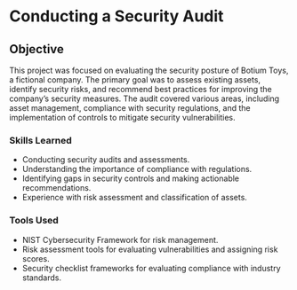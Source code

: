 # Conducting a Security Audit

## Objective

This project was focused on evaluating the security posture of Botium Toys, a fictional company. The primary goal was to assess existing assets, identify security risks, and recommend best practices for improving the company’s security measures. The audit covered various areas, including asset management, compliance with security regulations, and the implementation of controls to mitigate security vulnerabilities.

### Skills Learned

- Conducting security audits and assessments.
- Understanding the importance of compliance with regulations.
- Identifying gaps in security controls and making actionable recommendations.
- Experience with risk assessment and classification of assets.

### Tools Used

- NIST Cybersecurity Framework for risk management.
- Risk assessment tools for evaluating vulnerabilities and assigning risk scores.
- Security checklist frameworks for evaluating compliance with industry standards.


